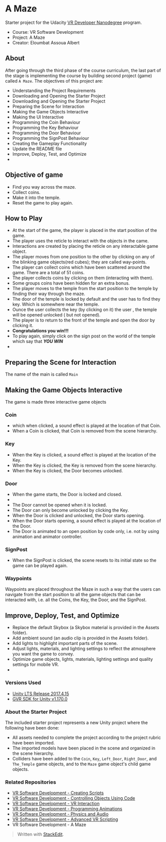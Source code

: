 
# A Maze
Starter project for the Udacity [VR Developer Nanodegree](http://udacity.com/vr) program.

- Course: VR Software Development
- Project: A Maze
- Creator: Eloumbat Assoua Albert


## About
After going through the third phase of the course curriculum, the last part of the stage is implementing the course by building second  project (game) called `A Maze`.  The objectives of this project are:
- Understanding the Project Requirements
- Downloading and Opening the Starter Project
- Downloading and Opening the Starter Project
- Preparing the Scene for Interaction
- Making the Game Objects Interactive
- Making the UI Interactive
- Programming the Coin Behaviour
- Programming the Key Behaviour
- Programming the Door Behaviour
- Programming the SignPost Behaviour
- Creating the Gameplay Functionality
- Update the README file
- Improve, Deploy, Test, and Optimize
- 
## Objective of game
- Find you way across the maze.
- Collect coins.
- Make it into the temple.
- Reset the game to play again.
## How to Play
- At the start of the game, the player is placed in the start position of the game.
- The player uses the reticle to interact with the objects in the came.
- Interactions are created by placing the reticle on any interactable game object.
- The player moves from one position to the other by clicking on any of the blinking game objects(red cubes); they are called way-points. 
- The player can collect coins which have been scattered around the game. There are a total of 51 coins.
- The player collects coins by clicking on them (interacting with them).
- Some groups coins have been hidden for an extra bonus.
- The player moves to the temple from the start position to the temple by finding their way through the maze.
-  The door of the temple is locked by default and the user has to find they key. Which is somewhere near the temple.
- Ounce the user collects the key (by clicking on it) the user , the temple will be opened unlocked ( but not opened).
- The player is to return to the front of the temple and open the door by clicking it.
- **Congratulations you win!!!**
- To play again, simply click on the sign post on the world of the temple which say that ***YOU WIN*** 
- 
## Preparing the Scene for Interaction
The name of the main is called `Main`
## Making the Game Objects Interactive
The game is made three interactive game objects
### Coin
- which when clicked, a sound effect is played at the location of that Coin.
- When a Coin is clicked, that Coin is removed from the scene hierarchy.
### Key
- When the Key is clicked, a sound effect is played at the location of the Key.
- When the Key is clicked, the Key is removed from the scene hierarchy.
- When the Key is clicked, the Door becomes unlocked.
### Door
- When the game starts, the Door is locked and closed.
-   
- The Door cannot be opened when it is locked.
- The Door can only become unlocked by clicking the Key.
- When the Door is clicked and unlocked, the Door starts opening.
- When the Door starts opening, a sound effect is played at the location of the Door.
- The Door is animated to an open position by code only, i.e. not by using animation and animator controller.
### SignPost
- When the SignPost is clicked, the scene resets to its initial state so the game can be played again.
### Waypoints
Waypoints are placed throughout the Maze in such a way that the users can navigate from the start position to all the game objects that can be interacted with, i.e. all the Coins, the Key, the Door, and the SignPost.
## Improve, Deploy, Test, and Optimize
-   Replace the default Skybox (a Skybox material is provided in the Assets folder).
-   Add ambient sound (an audio clip is provided in the Assets folder).
-   Add lights to highlight important parts of the scene.
-   Adjust lights, materials, and lighting settings to reflect the atmosphere you want the game to convey.
-   Optimize game objects, lights, materials, lighting settings and quality settings for mobile VR.
- 
### Versions Used
- [Unity LTS Release 2017.4.15](https://unity3d.com/unity/qa/lts-releases?version=2017.4)
- [GVR SDK for Unity v1.170.0](https://github.com/googlevr/gvr-unity-sdk/releases/tag/v1.100.1)


### About the Starter Project
The included starter project represents a new Unity project where the following have been done:
- All assets needed to complete the project according to the project rubric have been imported.
- The imported models have been placed in the scene and organized in the scene hierarchy.
- Colliders have been added to the `Coin`, `Key`, `Left_Door`, `Right_Door`, and `The_Temple` game objects, and to the `Maze` game object's child game objects.


### Related Repositories
- [VR Software Development - Creating Scripts](https://github.com/udacity/VR-Software-Development_Creating-Scripts/releases)
- [VR Software Development - Controlling Objects Using Code](https://github.com/udacity/VR-Software-Development_Controlling-Objects-Using-Code/releases)
- [VR Software Development - VR Interaction](https://github.com/udacity/VR-Software-Development_VR-Interaction/releases)
- [VR Software Development - Programming Animations](https://github.com/udacity/VR-Software-Development_Programming-Animations/releases)
- [VR Software Development - Physics and Audio](https://github.com/udacity/VR-Software-Development_Physics-and-Audio/releases)
- [VR Software Development - Advanced VR Scripting](https://github.com/udacity/VR-Software-Development_Advanced-VR-Scripting/releases)
- VR Software Development - A Maze


> Written with [StackEdit](https://stackedit.io/).
